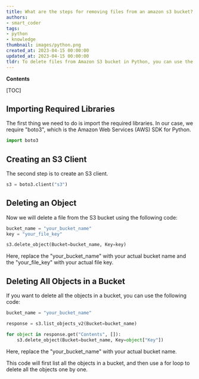 ```yaml
---
title: What are the steps for removing files from an amazon s3 bucket?
authors:
- smart_coder
tags:
- python
- knowledge
thumbnail: images/python.png
created_at: 2023-04-15 00:00:00
updated_at: 2023-04-15 00:00:00
tldr: To delete files from Amazon S3 bucket in Python, you can use the `boto3` library and call the `delete\_object()` method on your S3 bucket object.
---
```


**Contents**

[TOC]

## Importing Required Libraries
The first thing we need to do is import the required libraries. In our case, we require "boto3", which is the Amazon Web Services (AWS) SDK for Python.


```python
import boto3
```

## Creating an S3 Client
The second step is to create an S3 client. 

```python
s3 = boto3.client("s3")
```

## Deleting an Object 
Now we will delete a file from the S3 bucket using the following code: 

```python
bucket_name = "your_bucket_name"
key = "your_file_key"

s3.delete_object(Bucket=bucket_name, Key=key)
```

Here, replace the "your_bucket_name" with your actual bucket name and the "your_file_key" with your actual file key. 

## Deleting All Objects in a Bucket
If you want to delete all the objects in a bucket, you can use the following code: 

```python
bucket_name = "your_bucket_name"

response = s3.list_objects_v2(Bucket=bucket_name)

for object in response.get("Contents", []):
    s3.delete_object(Bucket=bucket_name, Key=object["Key"])
```

Here, replace the "your_bucket_name" with your actual bucket name. 

This code will first list all the objects in a bucket, and then use a for loop to delete all the objects one by one.
